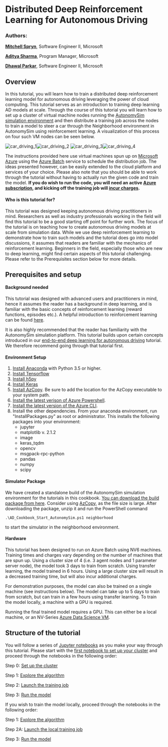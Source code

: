 # Distributed Deep Reinforcement Learning  for Autonomous Driving

### Authors:

**[Mitchell Spryn](https://www.linkedin.com/in/mitchell-spryn-57834545/)**, Software Engineer II, Microsoft

**[Aditya Sharma](https://www.linkedin.com/in/adityasharmacmu/)**, Program Manager, Microsoft

**[Dhawal Parkar](https://www.linkedin.com/in/dparkar/)**, Software Engineer II, Microsoft


## Overview

In this tutorial, you will learn how to train a distributed deep reinforcement learning model for autonomous driving leveraging the power of cloud computing. This tutorial serves as an introduction to training deep learning AD models at scale. Through the course of this tutorial you will learn how to set up a cluster of virtual machine nodes running the [AutonomySim simulation environment](https://github.com/nervosys/AutonomySim) and then distribute a training job across the nodes to train a model to steer a car through the Neighborhood environment in AutonomySim using reinforcement learning. A visualization of this process on four such VM nodes can be seen below. 

![car_driving_1](car_driving_1.gif)![car_driving_2](car_driving_2.gif)
![car_driving_3](car_driving_3.gif)![car_driving_4](car_driving_4.gif)



The instructions provided here use virtual machines spun up on [Microsoft Azure](https://azure.microsoft.com/en-us/) using the [Azure Batch](https://azure.microsoft.com/en-us/services/batch/) service to schedule the distribution job. The ideas presented however, can be easily extended to the cloud platform and services of your choice. Please also note that you should be able to work through the tutorial without having to actually run the given code and train the model. **If you do wish to run the code, you will need an active [Azure subscription](https://azure.microsoft.com/en-us/free/), and kicking off the training job will [incur charges](https://azure.microsoft.com/en-us/pricing/).** 

#### Who is this tutorial for?

This tutorial was designed keeping autonomous driving practitioners in mind. Researchers as well as industry professionals working in the field will find this tutorial to be a good starting off point for further work. The focus of the tutorial is on teaching how to create autonomous driving models at scale from simulation data. While we use deep reinforcement learning to demonstrate how to train such models and the tutorial does go into model discussions, it assumes that readers are familiar with the mechanics of reinforcement learning. Beginners in the field, especially those who are new to deep learning, might find certain aspects of this tutorial challenging. Please refer to the Prerequisites section below for more details.

## Prerequisites and setup

#### Background needed

This tutorial was designed with advanced users and practitioners in mind, hence it assumes the reader has a background in deep learning, and is familiar with the basic concepts of reinforcement learning (reward functions, episodes etc.). A helpful introduction to reinforcement learning can be found [here](https://medium.freecodecamp.org/deep-reinforcement-learning-where-to-start-291fb0058c01).

It is also highly recommended that the reader has familiarity with the AutonomySim simulation platform. This tutorial builds upon certain concepts introduced in our [end-to-end deep learning for autonomous driving](../AutonomySimE2EDeepLearning/README.md) tutorial. We therefore recommend going through that tutorial first.

#### Environment Setup

1. [Install Anaconda](https://conda.io/docs/user-guide/install/index.html) with Python 3.5 or higher.
2. [Install Tensorflow](https://www.tensorflow.org/install/install_windows)
3. [Install h5py](http://docs.h5py.org/en/latest/build.html)
4. [Install Keras](https://keras.io/#installation)
5. [Install AzCopy](https://docs.microsoft.com/en-us/azure/storage/common/storage-use-azcopy). Be sure to add the location for the AzCopy executable to your system path.
6. [Install the latest verison of Azure Powershell](https://docs.microsoft.com/en-us/powershell/azure/install-azurerm-ps?view=azurermps-5.3.0).
7. [Install the latest version of the Azure CLI](https://docs.microsoft.com/en-us/cli/azure/install-azure-cli?view=azure-cli-latest).
8. Install the other dependencies. From your anaconda environment, run "InstallPackages.py" as root or administrator. This installs the following packages into your environment:
    * jupyter
    * matplotlib v. 2.1.2
    * image
    * keras_tqdm
    * opencv
    * msgpack-rpc-python
    * pandas
    * numpy
    * scipy

#### Simulator Package

We have created a standalone build of the AutonomySim simulation environment for the tutorials in this cookbook. [You can download the build package from here](https://AutonomySimtutorialdataset.blob.core.windows.net/e2edl/AD_Cookbook_AutonomySim.7z). Consider using [AzCopy](https://docs.microsoft.com/en-us/azure/storage/common/storage-use-azcopy), as the file size is large. After downloading the package, unzip it and run the PowerShell command

`
.\AD_Cookbook_Start_AutonomySim.ps1 neighborhood
`

to start the simulator in the neighborhood environment.

#### Hardware

This tutorial has been designed to run on Azure Batch using NV6 machines. Training times and charges vary depending on the number of machines that are spun up. Using a cluster size of 4 (i.e. 3 agent nodes and 1 parameter server node), the model took 3 days to train from scratch. Using transfer learning, the model trained in 6 hours. Using a large cluster size will result in a decreased training time, but will also incur additional charges. 

For demonstration purposes, the model can also be trained on a single machine (see instructions below). The model can take up to 5 days to train from scratch, but can train in a few hours using transfer learning. To train the model locally, a machine with a GPU is required.

Running the final trained model requires a GPU. This can either be a local machine, or an NV-Series [Azure Data Science VM](https://azure.microsoft.com/en-us/services/virtual-machines/data-science-virtual-machines/). 

## Structure of the tutorial

You will follow a series of [Jupyter notebooks](https://jupyter-notebook.readthedocs.io/en/stable/index.html) as you make your way through this tutorial. Please start with the [first notebook to set up your cluster](SetupCluster.ipynb) and proceed through the notebooks in the following order:

Step 0: [Set up the cluster](SetupCluster.ipynb)

Step 1: [Explore the algorithm](ExploreAlgorithm.ipynb)

Step 2: [Launch the training job](LaunchTrainingJob.ipynb)

Step 3: [Run the model](RunModel.ipynb)



If you wish to train the model locally, proceed through the notebooks in the following order:

Step 1: [Explore the algorithm](ExploreAlgorithm.ipynb)

Step 2A: [Launch the local training job](LaunchLocalTrainingJob.ipynb)

Step 3: [Run the model](RunModel.ipynb)
